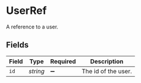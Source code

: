 # UserRef

 A reference to a user.



## Fields

| Field                 | Type                  | Required              | Description           |
| --------------------- | --------------------- | --------------------- | --------------------- |
| `id`                  | *string*              | :heavy_minus_sign:    |  The id of the user.<br/> |